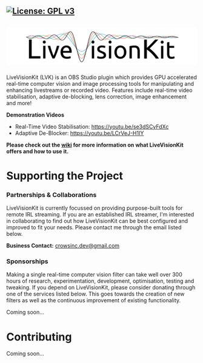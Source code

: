 [![License: GPL v3](https://img.shields.io/badge/License-GPLv3-blue.svg)](https://www.gnu.org/licenses/gpl-3.0)
---------------
![LiveVisionKit](/Assets/LiveVisionKit_Logo.png)
---------------
LiveVisionKit (LVK) is an OBS Studio plugin which provides GPU accelerated real-time computer vision and image processing tools for manipulating and enhancing livestreams or recorded video. Features include real-time video stabilisation, adaptive de-blocking, lens correction, image enhancement and more!

**Demonstration Videos**
 * Real-Time Video Stabilisation: https://youtu.be/se3dSCvFdXc
 * Adaptive De-Blocker: https://youtu.be/LCrVeJ-H1IY

**Please check out the [wiki](https://github.com/Crowsinc/LiveVisionKit/wiki) for more information on what LiveVisionKit offers and how to use it.**

# Supporting the Project
### Partnerships & Collaborations
LiveVisionKit is currently focussed on providing purpose-built tools for remote IRL streaming. If you are an established IRL streamer, I'm interested in collaborating to find out how LiveVisionKit can be best configured and improved to fit your needs. Please contact me through the email listed below. 

**Business Contact:** crowsinc.dev@gmail.com

### Sponsorships
Making a single real-time computer vision filter can take well over 300 hours of research, experimentation, development, optimisation, testing and tweaking. If you depend on LiveVisionKit, please consider donating through one of the services listed below. This goes towards the creation of new filters as well as the continuous improvement of existing functionality. 

Coming soon...

# Contributing
Coming soon...

